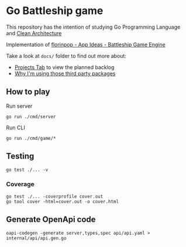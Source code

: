 # Go Battleship game

This repository has the intention of studying Go Programming Language and [Clean Architecture](https://blog.cleancoder.com/uncle-bob/2012/08/13/the-clean-architecture.html)

Implementation of [florinpop - App Ideas - Battleship Game Engine](https://github.com/florinpop17/app-ideas/blob/master/Projects/3-Advanced/Battleship-Game-Engine.md)

Take a look at `docs/` folder to find out more about:
- [Projects Tab](https://github.com/elton-okawa/go-battleship/projects/1) to view the planned backlog
- [Why I'm using those third party packages](./third-party-packages.md)

## How to play

Run server
```
go run ./cmd/server
```

Run CLI
```
go run ./cmd/game/*
```

## Testing

```
go test ./... -v
```

### Coverage
```
go test ./... -coverprofile cover.out
go tool cover -html=cover.out -o cover.html
```

## Generate OpenApi code
```
oapi-codegen -generate server,types,spec api/api.yaml > internal/api/api.gen.go
```

